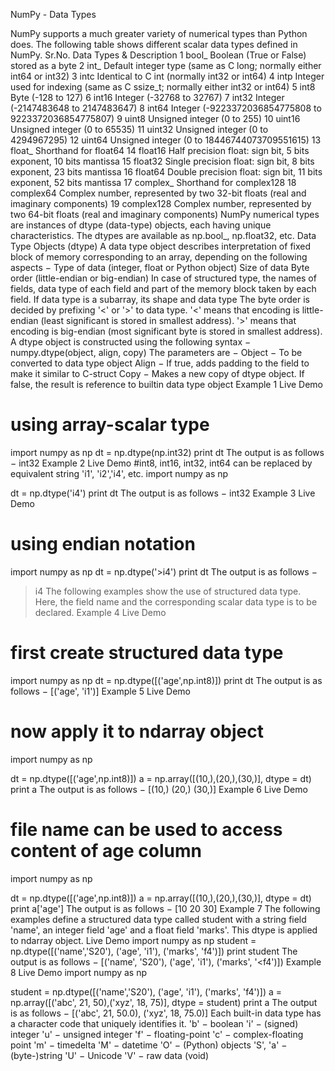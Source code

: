 
NumPy - Data Types

NumPy supports a much greater variety of numerical types than Python does. The following table shows different scalar data types defined in NumPy.
Sr.No.
Data Types & Description
1
bool_
Boolean (True or False) stored as a byte
2
int_
Default integer type (same as C long; normally either int64 or int32)
3
intc
Identical to C int (normally int32 or int64)
4
intp
Integer used for indexing (same as C ssize_t; normally either int32 or int64)
5
int8
Byte (-128 to 127)
6
int16
Integer (-32768 to 32767)
7
int32
Integer (-2147483648 to 2147483647)
8
int64
Integer (-9223372036854775808 to 9223372036854775807)
9
uint8
Unsigned integer (0 to 255)
10
uint16
Unsigned integer (0 to 65535)
11
uint32
Unsigned integer (0 to 4294967295)
12
uint64
Unsigned integer (0 to 18446744073709551615)
13
float_
Shorthand for float64
14
float16
Half precision float: sign bit, 5 bits exponent, 10 bits mantissa
15
float32
Single precision float: sign bit, 8 bits exponent, 23 bits mantissa
16
float64
Double precision float: sign bit, 11 bits exponent, 52 bits mantissa
17
complex_
Shorthand for complex128
18
complex64
Complex number, represented by two 32-bit floats (real and imaginary components)
19
complex128
Complex number, represented by two 64-bit floats (real and imaginary components)
NumPy numerical types are instances of dtype (data-type) objects, each having unique characteristics. The dtypes are available as np.bool_, np.float32, etc.
Data Type Objects (dtype)
A data type object describes interpretation of fixed block of memory corresponding to an array, depending on the following aspects −
Type of data (integer, float or Python object)
Size of data
Byte order (little-endian or big-endian)
In case of structured type, the names of fields, data type of each field and part of the memory block taken by each field.
If data type is a subarray, its shape and data type
The byte order is decided by prefixing '<' or '>' to data type. '<' means that encoding is little-endian (least significant is stored in smallest address). '>' means that encoding is big-endian (most significant byte is stored in smallest address).
A dtype object is constructed using the following syntax −
numpy.dtype(object, align, copy)
The parameters are −
Object − To be converted to data type object
Align − If true, adds padding to the field to make it similar to C-struct
Copy − Makes a new copy of dtype object. If false, the result is reference to builtin data type object
Example 1
 Live Demo
# using array-scalar type 
import numpy as np 
dt = np.dtype(np.int32) 
print dt
The output is as follows −
int32
Example 2
 Live Demo
#int8, int16, int32, int64 can be replaced by equivalent string 'i1', 'i2','i4', etc. 
import numpy as np 

dt = np.dtype('i4')
print dt 
The output is as follows −
int32
Example 3
 Live Demo
# using endian notation 
import numpy as np 
dt = np.dtype('>i4') 
print dt
The output is as follows −
>i4
The following examples show the use of structured data type. Here, the field name and the corresponding scalar data type is to be declared.
Example 4
 Live Demo
# first create structured data type 
import numpy as np 
dt = np.dtype([('age',np.int8)]) 
print dt 
The output is as follows −
[('age', 'i1')] 
Example 5
 Live Demo
# now apply it to ndarray object 
import numpy as np 

dt = np.dtype([('age',np.int8)]) 
a = np.array([(10,),(20,),(30,)], dtype = dt) 
print a
The output is as follows −
[(10,) (20,) (30,)]
Example 6
 Live Demo
# file name can be used to access content of age column 
import numpy as np 

dt = np.dtype([('age',np.int8)]) 
a = np.array([(10,),(20,),(30,)], dtype = dt) 
print a['age']
The output is as follows −
[10 20 30]
Example 7
The following examples define a structured data type called student with a string field 'name', an integer field 'age' and a float field 'marks'. This dtype is applied to ndarray object.
 Live Demo
import numpy as np 
student = np.dtype([('name','S20'), ('age', 'i1'), ('marks', 'f4')]) 
print student
The output is as follows −
[('name', 'S20'), ('age', 'i1'), ('marks', '<f4')])
Example 8
 Live Demo
import numpy as np 

student = np.dtype([('name','S20'), ('age', 'i1'), ('marks', 'f4')]) 
a = np.array([('abc', 21, 50),('xyz', 18, 75)], dtype = student) 
print a
The output is as follows −
[('abc', 21, 50.0), ('xyz', 18, 75.0)]
Each built-in data type has a character code that uniquely identifies it.
'b' − boolean
'i' − (signed) integer
'u' − unsigned integer
'f' − floating-point
'c' − complex-floating point
'm' − timedelta
'M' − datetime
'O' − (Python) objects
'S', 'a' − (byte-)string
'U' − Unicode
'V' − raw data (void)

